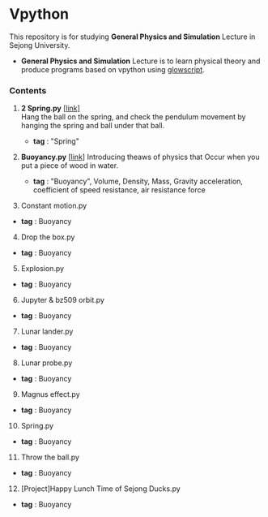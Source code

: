 # Vpython
This repository is for studying **General Physics and Simulation** Lecture in Sejong University.  
- **General Physics and Simulation** Lecture is to learn physical theory and produce programs based on vpython using [glowscript](https://www.glowscript.org/#/).   

### Contents
1. **2 Spring.py** [[link]](https://github.com/kimkyeongnam/Vpython/blob/master/2%20Spring.py)  
   Hang the ball on the spring, and check the pendulum movement by hanging the spring and ball under that ball.  
   + **tag** : "Spring"
   
2. **Buoyancy.py** [[link]](https://github.com/kimkyeongnam/Vpython/blob/master/Buoyancy.py)
   Introducing theaws of physics that Occur when you put a piece of wood in water.
   + **tag** : "Buoyancy", Volume, Density, Mass, Gravity acceleration, coefficient of speed resistance, air resistance force
  
  
3. Constant motion.py

  + **tag** : Buoyancy
  
4. Drop the box.py

  + **tag** : Buoyancy
  
5. Explosion.py
  + **tag** : Buoyancy
  
6. Jupyter & bz509 orbit.py
  + **tag** : Buoyancy
  
7. Lunar lander.py
  + **tag** : Buoyancy
8. Lunar probe.py
  + **tag** : Buoyancy
9. Magnus effect.py
  + **tag** : Buoyancy
10. Spring.py
  + **tag** : Buoyancy
11. Throw the ball.py
  + **tag** : Buoyancy
12. [Project]Happy Lunch Time of Sejong Ducks.py
  + **tag** : Buoyancy
